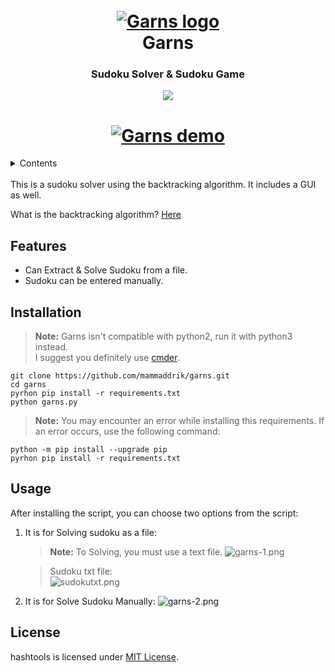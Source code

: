 <h1 align="center">
    <br>
    <a href="https://github.com/mammaddrik/garns"><img src="https://i.postimg.cc/BQrcqYtR/logo.png" alt="Garns logo"></a>
    <br>
    Garns
    <br>
</h1>

<h3 align="center">Sudoku Solver & Sudoku Game</h3>

<p align="center">
    <a href="https://github.com/mammaddrik/garns/releases">
    <img src="https://img.shields.io/github/release/mammaddrik/garns.svg">
</p>

<h1 align="center">
    <a href="https://github.com/mammaddrik/garns"><img src="https://i.postimg.cc/7Yt76Bhq/demo.png" alt="Garns demo"></a>
</h1>

<details>
<summary>Contents</summary>

[Features](#features)<br>
[Installation](#installation)<br>
[Usage](#usage)<br>
[License](#license)

</details>

<br>
This is a sudoku solver using the backtracking algorithm. It includes a GUI as well.

What is the backtracking algorithm? [Here](https://en.wikipedia.org/wiki/Backtracking)

## Features
- Can Extract & Solve Sudoku from a file.
- Sudoku can be entered manually.

## Installation
> **Note:** Garns isn't compatible with python2, run it with python3 instead.<br>
> I suggest you definitely use [cmder](https://cmder.app/).

```
git clone https://github.com/mammaddrik/garns.git
cd garns
pyrhon pip install -r requirements.txt
python garns.py
```

> **Note:** You may encounter an error while installing this requirements. If an error occurs, use the following command:
```
python -m pip install --upgrade pip
pyrhon pip install -r requirements.txt
```

## Usage
After installing the script, you can choose two options from the script:<br>

1. It is for Solving sudoku as a file:
    >**Note:** To Solving, you must use a text file.
    ![garns-1.png](https://i.postimg.cc/L58PM5f9/garns-1.png)
    
    >Sudoku txt file:  
    ![sudokutxt.png](https://i.postimg.cc/yx3ZN5ft/sudokutxt.png)
    
2. It is for Solve Sudoku Manually:
      ![garns-2.png](https://i.postimg.cc/yxTkWHmf/garns-2.png)

## License
hashtools is licensed under [MIT License](https://github.com/mammaddrik/garns/blob/main/LICENSE).
